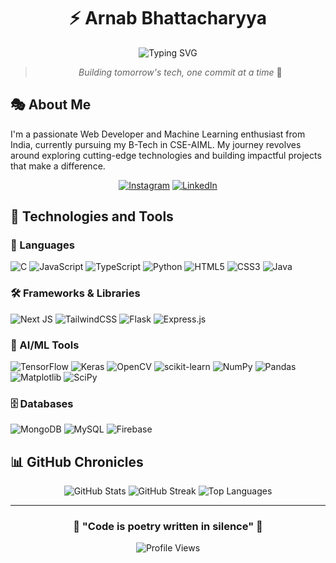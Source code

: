 <div align="center">
  
# ⚡ Arnab Bhattacharyya

<p align="center">
  <img src="https://readme-typing-svg.demolab.com?font=Fira+Code&weight=600&size=28&duration=3000&pause=1000&color=6B76F7&center=true&vCenter=true&random=false&width=435&lines=Web+Developer;ML+Enthusiast;B-Tech+Student" alt="Typing SVG" />
</p>

> *Building tomorrow's tech, one commit at a time* 🚀

</div>

## 🎭 About Me

I'm a passionate Web Developer and Machine Learning enthusiast from India, currently pursuing my B-Tech in CSE-AIML. My journey revolves around exploring cutting-edge technologies and building impactful projects that make a difference.

<div align="center">

[![Instagram](https://img.shields.io/badge/Connect_on_Instagram-%23E4405F.svg?style=for-the-badge&logo=Instagram&logoColor=white)](https://instagram.com/__arnab_bhattacharyya)
[![LinkedIn](https://img.shields.io/badge/Let's_Connect-%230077B5.svg?style=for-the-badge&logo=linkedin&logoColor=white)](https://linkedin.com/in/arnab-bhattacharyya-380966291)

</div>

## 💫 Technologies and Tools

### 🎯 Languages
![C](https://img.shields.io/badge/c-%2300599C.svg?style=for-the-badge&logo=c&logoColor=white) 
![JavaScript](https://img.shields.io/badge/javascript-%23323330.svg?style=for-the-badge&logo=javascript&logoColor=%23F7DF1E) 
![TypeScript](https://img.shields.io/badge/typescript-%23007ACC.svg?style=for-the-badge&logo=typescript&logoColor=white) 
![Python](https://img.shields.io/badge/python-3670A0?style=for-the-badge&logo=python&logoColor=ffdd54) 
![HTML5](https://img.shields.io/badge/html5-%23E34F26.svg?style=for-the-badge&logo=html5&logoColor=white) 
![CSS3](https://img.shields.io/badge/css3-%231572B6.svg?style=for-the-badge&logo=css3&logoColor=white)
![Java](https://img.shields.io/badge/java-%23ED8B00.svg?style=for-the-badge&logo=openjdk&logoColor=white)

### 🛠️ Frameworks & Libraries
![Next JS](https://img.shields.io/badge/Next-black?style=for-the-badge&logo=next.js&logoColor=white) 
![TailwindCSS](https://img.shields.io/badge/tailwindcss-%2338B2AC.svg?style=for-the-badge&logo=tailwind-css&logoColor=white) 
![Flask](https://img.shields.io/badge/flask-%23000.svg?style=for-the-badge&logo=flask&logoColor=white) 
![Express.js](https://img.shields.io/badge/express.js-%23404d59.svg?style=for-the-badge&logo=express&logoColor=%2361DAFB)

### 🧠 AI/ML Tools
![TensorFlow](https://img.shields.io/badge/TensorFlow-%23FF6F00.svg?style=for-the-badge&logo=TensorFlow&logoColor=white)
![Keras](https://img.shields.io/badge/Keras-%23D00000.svg?style=for-the-badge&logo=Keras&logoColor=white)
![OpenCV](https://img.shields.io/badge/opencv-%23white.svg?style=for-the-badge&logo=opencv&logoColor=white)
![scikit-learn](https://img.shields.io/badge/scikit--learn-%23F7931E.svg?style=for-the-badge&logo=scikit-learn&logoColor=white)
![NumPy](https://img.shields.io/badge/numpy-%23013243.svg?style=for-the-badge&logo=numpy&logoColor=white)
![Pandas](https://img.shields.io/badge/pandas-%23150458.svg?style=for-the-badge&logo=pandas&logoColor=white)
![Matplotlib](https://img.shields.io/badge/Matplotlib-%23ffffff.svg?style=for-the-badge&logo=Matplotlib&logoColor=black)
![SciPy](https://img.shields.io/badge/SciPy-%230C55A5.svg?style=for-the-badge&logo=scipy&logoColor=%white)

### 🗄️ Databases
![MongoDB](https://img.shields.io/badge/MongoDB-%234ea94b.svg?style=for-the-badge&logo=mongodb&logoColor=white)
![MySQL](https://img.shields.io/badge/mysql-4479A1.svg?style=for-the-badge&logo=mysql&logoColor=white)
![Firebase](https://img.shields.io/badge/firebase-a08021?style=for-the-badge&logo=firebase&logoColor=ffcd34)

## 📊 GitHub Chronicles

<div align="center">

<img src="https://github-readme-stats.vercel.app/api?username=ArNAB-0053&theme=midnight-purple&hide_border=true&include_all_commits=false&count_private=false" alt="GitHub Stats" />

<img src="https://github-readme-streak-stats.herokuapp.com/?user=ArNAB-0053&theme=midnight-purple&hide_border=true" alt="GitHub Streak" />

<img src="https://github-readme-stats.vercel.app/api/top-langs/?username=ArNAB-0053&theme=midnight-purple&hide_border=true&include_all_commits=false&count_private=false&layout=compact" alt="Top Languages" />

</div>

---

<div align="center">
  
### 🌟 "Code is poetry written in silence" 🌟

<img src="https://komarev.com/ghpvc/?username=ArNAB-0053&label=Profile%20Views&color=6B76F7&style=flat" alt="Profile Views" />

</div>
